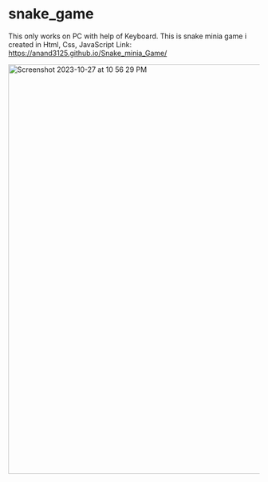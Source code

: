 # snake_game
This only works on PC with help of Keyboard.
This is snake minia game i created in Html, Css, JavaScript
Link: https://anand3125.github.io/Snake_minia_Game/

<img width="820" alt="Screenshot 2023-10-27 at 10 56 29 PM" src="https://github.com/Anand3125/Snake_minia_Game/assets/124582976/185b6345-5e85-416d-9991-3d351bfbfedc">
